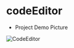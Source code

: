 # codeEditor

- Project Demo Picture
  
![CodeEditor](https://github.com/prajwalsiwa/codeEditor/assets/96919195/9f196f21-fb9c-455b-aefc-501630d0230b)
